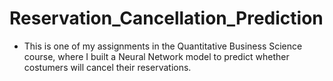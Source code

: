 # Reservation_Cancellation_Prediction

- This is one of my assignments in the Quantitative Business Science course, where I built a Neural Network model to predict whether costumers will cancel their reservations.
